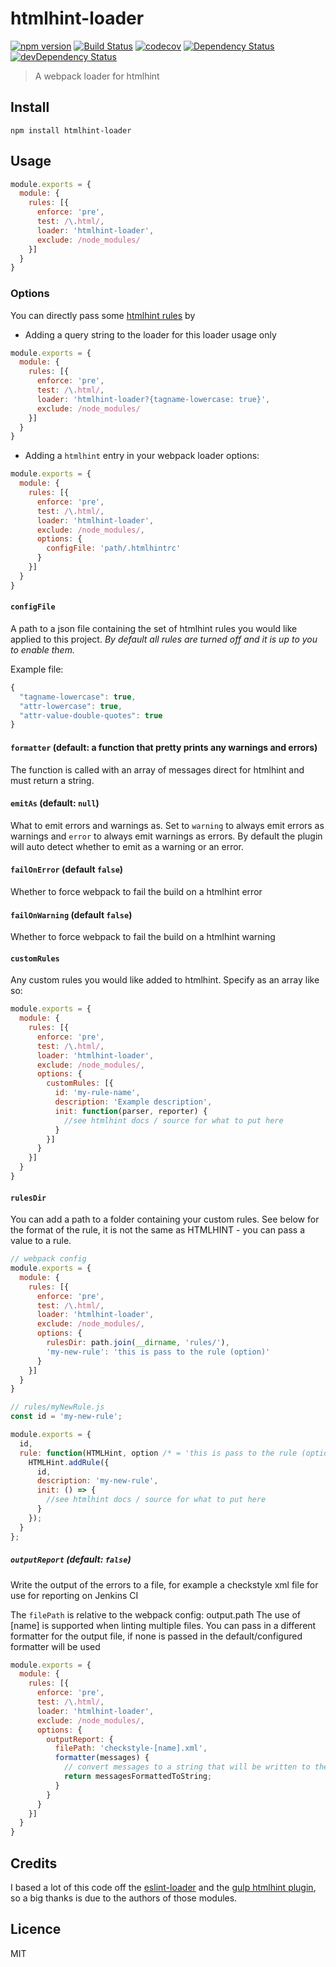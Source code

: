 # htmlhint-loader

[![npm version](https://badge.fury.io/js/htmlhint-loader.svg)](http://badge.fury.io/js/htmlhint-loader)
[![Build Status](https://travis-ci.org/mattlewis92/htmlhint-loader.svg)](https://travis-ci.org/thedaviddias/htmlhint-loader)
[![codecov](https://codecov.io/gh/thedaviddias/htmlhint-loader/branch/master/graph/badge.svg)](https://codecov.io/gh/thedaviddias/htmlhint-loader)
[![Dependency Status](https://david-dm.org/mattlewis92/htmlhint-loader.svg)](https://david-dm.org/mattlewis92/htmlhint-loader)
[![devDependency Status](https://david-dm.org/thedaviddias/htmlhint-loader/dev-status.svg)](https://david-dm.org/thedaviddias/htmlhint-loader?type=dev)

> A webpack loader for htmlhint

## Install

```
npm install htmlhint-loader
```

## Usage

```javascript
module.exports = {
  module: {
    rules: [{
      enforce: 'pre',
      test: /\.html/,
      loader: 'htmlhint-loader',
      exclude: /node_modules/
    }]
  }
}
```

### Options

You can directly pass some [htmlhint rules](https://github.com/thedaviddias/HTMLHint/wiki/Rules) by

- Adding a query string to the loader for this loader usage only

```javascript
module.exports = {
  module: {
    rules: [{
      enforce: 'pre',
      test: /\.html/,
      loader: 'htmlhint-loader?{tagname-lowercase: true}',
      exclude: /node_modules/
    }]
  }
}
```

- Adding a `htmlhint` entry in your webpack loader options:

```javascript
module.exports = {
  module: {
    rules: [{
      enforce: 'pre',
      test: /\.html/,
      loader: 'htmlhint-loader',
      exclude: /node_modules/,
      options: {
        configFile: 'path/.htmlhintrc'
      }
    }]
  }
}
```

#### `configFile`

A path to a json file containing the set of htmlhint rules you would like applied to this project. *By default all rules are turned off and it is up to you to enable them.*

Example file:
```javascript
{
  "tagname-lowercase": true,
  "attr-lowercase": true,
  "attr-value-double-quotes": true
}
```

#### `formatter` (default: a function that pretty prints any warnings and errors)

The function is called with an array of messages direct for htmlhint and must return a string.

#### `emitAs` (default: `null`)

What to emit errors and warnings as. Set to `warning` to always emit errors as warnings and `error` to always emit warnings as errors. By default the plugin will auto detect whether to emit as a warning or an error.

#### `failOnError` (default `false`)

Whether to force webpack to fail the build on a htmlhint error

#### `failOnWarning` (default `false`)

Whether to force webpack to fail the build on a htmlhint warning

#### `customRules`

Any custom rules you would like added to htmlhint. Specify as an array like so:
```javascript
module.exports = {
  module: {
    rules: [{
      enforce: 'pre',
      test: /\.html/,
      loader: 'htmlhint-loader',
      exclude: /node_modules/,
      options: {
        customRules: [{
          id: 'my-rule-name',
          description: 'Example description',
          init: function(parser, reporter) {
            //see htmlhint docs / source for what to put here
          }
        }]
      }
    }]
  }
}
```

#### `rulesDir`

You can add a path to a folder containing your custom rules.
See below for the format of the rule, it is not the same as HTMLHINT - you can pass a value to a rule.
```javascript
// webpack config
module.exports = {
  module: {
    rules: [{
      enforce: 'pre',
      test: /\.html/,
      loader: 'htmlhint-loader',
      exclude: /node_modules/,
      options: {
        rulesDir: path.join(__dirname, 'rules/'),
        'my-new-rule': 'this is pass to the rule (option)'
      }
    }]
  }
}
```

```javascript
// rules/myNewRule.js
const id = 'my-new-rule';

module.exports = {
  id,
  rule: function(HTMLHint, option /* = 'this is pass to the rule (option)' */) {
    HTMLHint.addRule({
      id,
      description: 'my-new-rule',
      init: () => {
        //see htmlhint docs / source for what to put here
      }
    });
  }
};
```

##### `outputReport` (default: `false`)
Write the output of the errors to a file, for example a checkstyle xml file for use for reporting on Jenkins CI

The `filePath` is relative to the webpack config: output.path
The use of [name] is supported when linting multiple files.
You can pass in a different formatter for the output file, if none is passed in the default/configured formatter will be used

```javascript
module.exports = {
  module: {
    rules: [{
      enforce: 'pre',
      test: /\.html/,
      loader: 'htmlhint-loader',
      exclude: /node_modules/,
      options: {
        outputReport: {
          filePath: 'checkstyle-[name].xml',
          formatter(messages) {
            // convert messages to a string that will be written to the file
            return messagesFormattedToString;
          }
        }
      }
    }]
  }
}
```

## Credits

I based a lot of this code off the [eslint-loader](https://github.com/MoOx/eslint-loader) and the [gulp htmlhint plugin](https://github.com/bezoerb/gulp-htmlhint), so a big thanks is due to the authors of those modules.

## Licence

MIT
